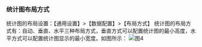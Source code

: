 ### 统计图布局方式

统计图的布局设置：【通用设置】>【数据配置】>【布局方式】
统计图的布局方式有：自动、垂直、水平三种布局方式，垂直方式可以配置统计图的最小高度，水平方式可以配置统计图显示的最小宽度。如图所示：
![图4](/img/src/visulization/statistics/statistics4.png)
